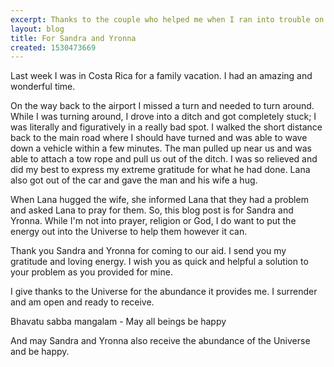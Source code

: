 ```yaml
---
excerpt: Thanks to the couple who helped me when I ran into trouble on the way back to the airport
layout: blog
title: For Sandra and Yronna
created: 1530473669
---
```

<p>Last week I was in Costa Rica for a family vacation. I had an amazing and wonderful time.</p>

<p>On the way back to the airport I missed a turn and needed to turn around. While I was turning around, I drove into a ditch and got completely stuck; I was literally and figuratively in a really bad spot. I walked the short distance back to the main road where I should have turned and was able to wave down a vehicle within a few minutes. The man pulled up near us and was able to attach a tow rope and pull us out of the ditch. I was so relieved and did my best to express my extreme gratitude for what he had done. Lana also got out of the car and gave the man and his wife a hug.</p>

<p>When Lana hugged the wife, she informed Lana that they had a problem and asked Lana to pray for them. So, this blog post is for Sandra and Yronna. While I'm not into prayer, religion or God, I do want to put the energy out into the Universe to help them however it can.</p>

<p>Thank you Sandra and Yronna for coming to our aid. I send you my gratitude and loving energy. I wish you as quick and helpful a solution to your problem as you provided for mine.</p>

<p>I give thanks to the Universe for the abundance it provides me. I surrender and am open and ready to receive.</p>

<p>Bhavatu sabba mangalam - May all beings be happy</p>

<p>And may Sandra and Yronna also receive the abundance of the Universe and be&nbsp;happy.</p>
